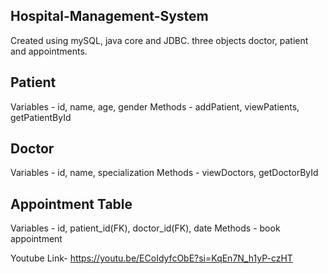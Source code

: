 ## Hospital-Management-System
Created using mySQL, java core and JDBC.
three objects doctor, patient and appointments.
## Patient
Variables - id, name, age, gender
Methods -  addPatient, viewPatients, getPatientById
## Doctor
Variables - id, name, specialization
Methods - viewDoctors, getDoctorById
## Appointment Table
Variables - id, patient_id(FK), doctor_id(FK), date
Methods - book appointment

Youtube Link-  https://youtu.be/ECoIdyfcObE?si=KqEn7N_h1yP-czHT
